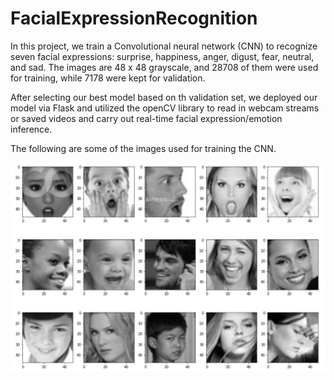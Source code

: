 # FacialExpressionRecognition

In this project, we train a Convolutional neural network (CNN) to recognize seven facial expressions: surprise, happiness, anger, digust, fear, neutral, and sad.
The images are 48 x 48 grayscale, and 28708 of them were used for training, while 7178 were kept for validation.

After selecting our best model based on th validation set, we deployed our model via Flask and utilized the openCV library to read in webcam streams or saved videos and carry out real-time facial expression/emotion inference.

The following are some of the images used for training the CNN.

![alt text](sample_images.PNG)
